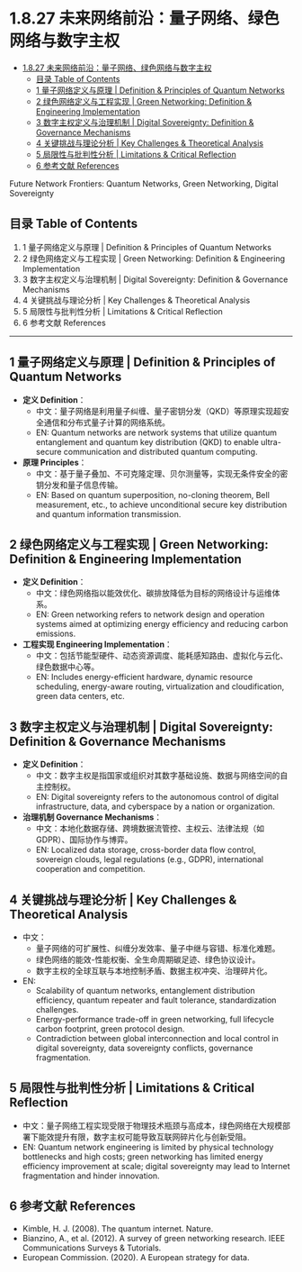 # 1.8.27 未来网络前沿：量子网络、绿色网络与数字主权


<!-- TOC START -->

- [1.8.27 未来网络前沿：量子网络、绿色网络与数字主权](#1827-未来网络前沿量子网络绿色网络与数字主权)
  - [目录 Table of Contents](#目录-table-of-contents)
  - [1 量子网络定义与原理 | Definition & Principles of Quantum Networks](#1-量子网络定义与原理-definition-principles-of-quantum-networks)
  - [2 绿色网络定义与工程实现 | Green Networking: Definition & Engineering Implementation](#2-绿色网络定义与工程实现-green-networking-definition-engineering-implementation)
  - [3 数字主权定义与治理机制 | Digital Sovereignty: Definition & Governance Mechanisms](#3-数字主权定义与治理机制-digital-sovereignty-definition-governance-mechanisms)
  - [4 关键挑战与理论分析 | Key Challenges & Theoretical Analysis](#4-关键挑战与理论分析-key-challenges-theoretical-analysis)
  - [5 局限性与批判性分析 | Limitations & Critical Reflection](#5-局限性与批判性分析-limitations-critical-reflection)
  - [6 参考文献 References](#6-参考文献-references)

<!-- TOC END -->

Future Network Frontiers: Quantum Networks, Green Networking, Digital Sovereignty

## 目录 Table of Contents

1. 1 量子网络定义与原理 | Definition & Principles of Quantum Networks
2. 2 绿色网络定义与工程实现 | Green Networking: Definition & Engineering Implementation
3. 3 数字主权定义与治理机制 | Digital Sovereignty: Definition & Governance Mechanisms
4. 4 关键挑战与理论分析 | Key Challenges & Theoretical Analysis
5. 5 局限性与批判性分析 | Limitations & Critical Reflection
6. 6 参考文献 References

---

## 1 量子网络定义与原理 | Definition & Principles of Quantum Networks

- **定义 Definition**：
  - 中文：量子网络是利用量子纠缠、量子密钥分发（QKD）等原理实现超安全通信和分布式量子计算的网络系统。
  - EN: Quantum networks are network systems that utilize quantum entanglement and quantum key distribution (QKD) to enable ultra-secure communication and distributed quantum computing.
- **原理 Principles**：
  - 中文：基于量子叠加、不可克隆定理、贝尔测量等，实现无条件安全的密钥分发和量子信息传输。
  - EN: Based on quantum superposition, no-cloning theorem, Bell measurement, etc., to achieve unconditional secure key distribution and quantum information transmission.

## 2 绿色网络定义与工程实现 | Green Networking: Definition & Engineering Implementation

- **定义 Definition**：
  - 中文：绿色网络指以能效优化、碳排放降低为目标的网络设计与运维体系。
  - EN: Green networking refers to network design and operation systems aimed at optimizing energy efficiency and reducing carbon emissions.
- **工程实现 Engineering Implementation**：
  - 中文：包括节能型硬件、动态资源调度、能耗感知路由、虚拟化与云化、绿色数据中心等。
  - EN: Includes energy-efficient hardware, dynamic resource scheduling, energy-aware routing, virtualization and cloudification, green data centers, etc.

## 3 数字主权定义与治理机制 | Digital Sovereignty: Definition & Governance Mechanisms

- **定义 Definition**：
  - 中文：数字主权是指国家或组织对其数字基础设施、数据与网络空间的自主控制权。
  - EN: Digital sovereignty refers to the autonomous control of digital infrastructure, data, and cyberspace by a nation or organization.
- **治理机制 Governance Mechanisms**：
  - 中文：本地化数据存储、跨境数据流管控、主权云、法律法规（如GDPR）、国际协作与博弈。
  - EN: Localized data storage, cross-border data flow control, sovereign clouds, legal regulations (e.g., GDPR), international cooperation and competition.

## 4 关键挑战与理论分析 | Key Challenges & Theoretical Analysis

- 中文：
  - 量子网络的可扩展性、纠缠分发效率、量子中继与容错、标准化难题。
  - 绿色网络的能效-性能权衡、全生命周期碳足迹、绿色协议设计。
  - 数字主权的全球互联与本地控制矛盾、数据主权冲突、治理碎片化。
- EN:
  - Scalability of quantum networks, entanglement distribution efficiency, quantum repeater and fault tolerance, standardization challenges.
  - Energy-performance trade-off in green networking, full lifecycle carbon footprint, green protocol design.
  - Contradiction between global interconnection and local control in digital sovereignty, data sovereignty conflicts, governance fragmentation.

## 5 局限性与批判性分析 | Limitations & Critical Reflection

- 中文：量子网络工程实现受限于物理技术瓶颈与高成本，绿色网络在大规模部署下能效提升有限，数字主权可能导致互联网碎片化与创新受阻。
- EN: Quantum network engineering is limited by physical technology bottlenecks and high costs; green networking has limited energy efficiency improvement at scale; digital sovereignty may lead to Internet fragmentation and hinder innovation.

## 6 参考文献 References

- Kimble, H. J. (2008). The quantum internet. Nature.
- Bianzino, A., et al. (2012). A survey of green networking research. IEEE Communications Surveys & Tutorials.
- European Commission. (2020). A European strategy for data.
